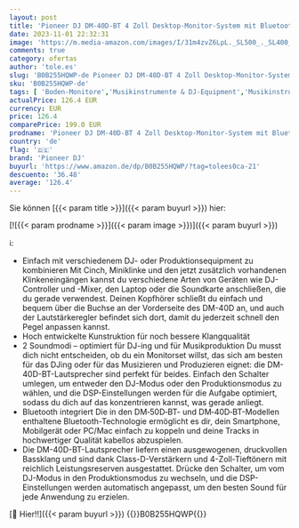 ```yaml
---
layout: post
title: 'Pioneer DJ DM-40D-BT 4 Zoll Desktop-Monitor-System mit Bluetooth®  Schwarz '
date: 2023-11-01 22:32:31
image: 'https://m.media-amazon.com/images/I/31m4zvZ6LpL._SL500_._SL400_.jpg'
comments: true
category: ofertas
author: 'tole.es'
slug: 'B0B255HQWP-de Pioneer DJ DM-40D-BT 4 Zoll Desktop-Monitor-System mit...'
sku: 'B0B255HQWP-de'
tags: [ 'Boden-Monitore','Musikinstrumente & DJ-Equipment','Musikinstrumente & Equipment','PA-Lautsprecher','PA-Technik & Bühnentechnik','pioneer dj','🇩🇪', ]
actualPrice: 126.4 EUR
currency: EUR
price: 126.4
comparePrice: 199.0 EUR
prodname: 'Pioneer DJ DM-40D-BT 4 Zoll Desktop-Monitor-System mit Bluetooth®  Schwarz '
country: 'de'
flag: '🇩🇪'
brand: 'Pioneer DJ'
buyurl: 'https://www.amazon.de/dp/B0B255HQWP/?tag=tolees0ca-21'
descuento: '36.48'
average: '126.4'
---
```


Sie können [{{< param title >}}]({{< param buyurl >}}) hier:

[![{{< param prodname >}}]({{< param image >}})]({{< param buyurl >}})

ℹ️:

- Einfach mit verschiedenem DJ- oder Produktionsequipment zu kombinieren Mit Cinch, Miniklinke und den jetzt zusätzlich vorhandenen Klinkeneingängen kannst du verschiedene Arten von Geräten wie DJ-Controller und -Mixer, den Laptop oder die Soundkarte anschließen, die du gerade verwendest. Deinen Kopfhörer schließt du einfach und bequem über die Buchse an der Vorderseite des DM-40D an, und auch der Lautstärkeregler befindet sich dort, damit du jederzeit schnell den Pegel anpassen kannst.
- Hoch entwickelte Kunstruktion für noch bessere Klangqualität
- 2 Soundmodi – optimiert für DJ-ing und für Musikproduktion Du musst dich nicht entscheiden, ob du ein Monitorset willst, das sich am besten für das DJing oder für das Musizieren und Produzieren eignet: die DM-40D-BT-Lautsprecher sind perfekt für beides. Einfach den Schalter umlegen, um entweder den DJ-Modus oder den Produktionsmodus zu wählen, und die DSP-Einstellungen werden für die Aufgabe optimiert, sodass du dich auf das konzentrieren kannst, was gerade anliegt.
- Bluetooth integriert Die in den DM‑50D‑BT- und DM‑40D‑BT-Modellen enthaltene Bluetooth-Technologie ermöglicht es dir, dein Smartphone, Mobilgerät oder PC/Mac einfach zu koppeln und deine Tracks in hochwertiger Qualität kabellos abzuspielen.
- Die DM-40D-BT-Lautsprecher liefern einen ausgewogenen, druckvollen Bassklang und sind dank Class-D-Verstärkern und 4-Zoll-Tieftönern mit reichlich Leistungsreserven ausgestattet. Drücke den Schalter, um vom DJ-Modus in den Produktionsmodus zu wechseln, und die DSP-Einstellungen werden automatisch angepasst, um den besten Sound für jede Anwendung zu erzielen.

[🛒 Hier!!]({{< param buyurl >}})
{{<world>}}B0B255HQWP{{</world>}}
